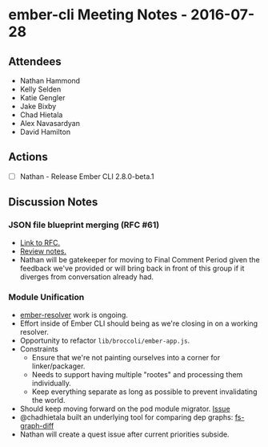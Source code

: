 # ember-cli Meeting Notes - 2016-07-28

## Attendees

- Nathan Hammond
- Kelly Selden
- Katie Gengler
- Jake Bixby
- Chad Hietala
- Alex Navasardyan
- David Hamilton

## Actions

- [ ] Nathan - Release Ember CLI 2.8.0-beta.1

## Discussion Notes

### JSON file blueprint merging (RFC #61)

- [Link to RFC.](https://github.com/ember-cli/rfcs/pull/61)
- [Review notes.](https://github.com/ember-cli/rfcs/pull/61#issuecomment-236009672)
- Nathan will be gatekeeper for moving to Final Comment Period given the feedback we've provided or will bring back in front of this group if it diverges from conversation already had.

### Module Unification

- [ember-resolver](https://github.com/danmcclain/ember-resolver/tree/new-resolver) work is ongoing.
- Effort inside of Ember CLI should being as we're closing in on a working resolver.
- Opportunity to refactor `lib/broccoli/ember-app.js`.
- Constraints
  - Ensure that we're not painting ourselves into a corner for linker/packager.
  - Needs to support having multiple "rootes" and processing them individually.
  - Keep everything separate as long as possible to prevent invalidating the world.
- Should keep moving forward on the pod module migrator. [Issue](https://github.com/rwjblue/ember-module-migrator/issues/3)
- @chadhietala built an underlying tool for comparing dep graphs: [fs-graph-diff](https://github.com/chadhietala/fs-graph-diff)
- Nathan will create a quest issue after current priorities subside.
